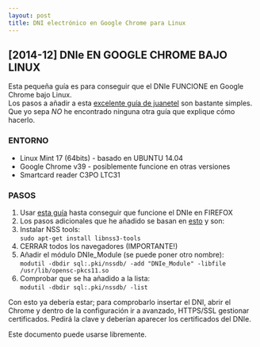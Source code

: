 ```yaml
---
layout: post
title: DNI electrónico en Google Chrome para Linux
---
```


## [2014-12] DNIe EN GOOGLE CHROME BAJO LINUX

Esta pequeña guía es para conseguir que el DNIe FUNCIONE en Google Chrome bajo Linux.  
Los pasos a añadir a esta [excelente guía de juanetel][1] son bastante simples.  
Que yo sepa _NO_ he encontrado ninguna otra guía que explique cómo hacerlo.

### ENTORNO
* Linux Mint 17 (64bits) - basado en UBUNTU 14.04
* Google Chrome v39 - posiblemente funcione en otras versiones
* Smartcard reader C3PO LTC31

### PASOS
1. Usar [esta guía][1] hasta conseguir que funcione el DNIe en FIREFOX
2. Los pasos adicionales que he añadido se basan en [esto][2] y son:
  1. Instalar NSS tools:  
         `sudo apt-get install libnss3-tools`
  2. CERRAR todos los navegadores (IMPORTANTE!)
  3. Añadir el módulo DNIe_Module (se puede poner otro nombre):  
        `modutil -dbdir sql:.pki/nssdb/ -add "DNIe_Module" -libfile /usr/lib/opensc-pkcs11.so`
  4. Comprobar que se ha añadido a la lista:  
        `modutil -dbdir sql:.pki/nssdb/ -list`

Con esto ya debería estar; para comprobarlo insertar el DNI, abrir el Chrome y
dentro de la configuración ir a avanzado, HTTPS/SSL gestionar certificados.
Pedirá la clave y deberían aparecer los certificados del DNIe.

Este documento puede usarse libremente.


[1]: http://www.ubuntu-guia.com/2014/04/instalar-dni-electronico-en-ubuntu.html#
[2]: https://help.ubuntu.com/community/CommonAccessCard#Google_Chrome.2BAC8-Chromium_Setup
